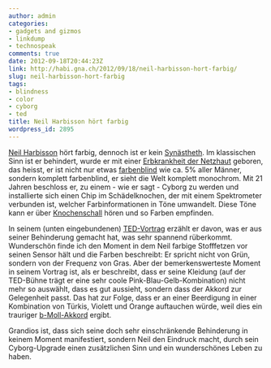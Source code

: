```yaml
---
author: admin
categories:
- gadgets and gizmos
- linkdump
- technospeak
comments: true
date: 2012-09-18T20:44:23Z
link: http://habi.gna.ch/2012/09/18/neil-harbisson-hort-farbig/
slug: neil-harbisson-hort-farbig
tags:
- blindness
- color
- cyborg
- ted
title: Neil Harbisson hört farbig
wordpress_id: 2895
---
```


[Neil Harbisson](http://en.wikipedia.org/wiki/Neil_Harbisson) hört farbig, dennoch ist er kein [Synästheth](http://de.wikipedia.org/wiki/Syn%C3%A4sthesie). Im klassischen Sinn ist er behindert, wurde er mit einer [Erbkrankheit der Netzhaut](http://de.wikipedia.org/wiki/Achromatopsie) geboren, das heisst, er ist nicht nur etwas [farbenblind](http://de.wikipedia.org/wiki/Rot-Gr%C3%BCn-Sehschw%C3%A4che) wie ca. 5% aller Männer, sondern komplett farbenblind, er sieht die Welt komplett monochrom. Mit 21 Jahren beschloss er, zu einem - wie er sagt - Cyborg zu werden und installierte sich einen Chip im Schädelknochen, der mit einem Spektrometer verbunden ist, welcher Farbinformationen in Töne umwandelt. Diese Töne kann er über [Knochenschall](http://de.wikipedia.org/wiki/Knochenschall) hören und so Farben empfinden.




In seinem (unten eingebundenen) [TED-Vortrag](http://www.ted.com/talks/neil_harbisson_i_listen_to_color.html) erzählt er davon, was er aus seiner Behinderung gemacht hat, was sehr spannend rüberkommt. Wunderschön finde ich den Moment in dem Neil farbige Stofffetzen vor seinen Sensor hält und die Farben beschreibt: Er spricht nicht von Grün, sondern von der Frequenz von Gras. Aber der bemerkenswerteste Moment in seinem Vortrag ist, als er beschreibt, dass er seine Kleidung (auf der TED-Bühne trägt er eine sehr coole Pink-Blau-Gelb-Kombination) nicht mehr so auswählt, dass es gut aussieht, sondern dass der Akkord zur Gelegenheit passt. Das hat zur Folge, dass er an einer Beerdigung in einer Kombination von Türkis, Violett und Orange auftauchen würde, weil dies ein trauriger [b-Moll-Akkord](http://www.youtube.com/watch?v=c62dxSbjCuY) ergibt.




Grandios ist, dass sich seine doch sehr einschränkende Behinderung in keinem Moment manifestiert, sondern Neil den Eindruck macht, durch sein Cyborg-Upgrade einen zusätzlichen Sinn und ein wunderschönes Leben zu haben.


  
  
  
  
  
  
  

